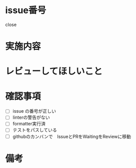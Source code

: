 # issue番号
close 

# 実施内容


# レビューしてほしいこと


# 確認事項

- [ ] issue の番号が正しい
- [ ] linterの警告がない
- [ ] formatter実行済
- [ ] テストをパスしている
- [ ] githubのカンバンで　IssueとPRをWaitingをReviewに移動

# 備考